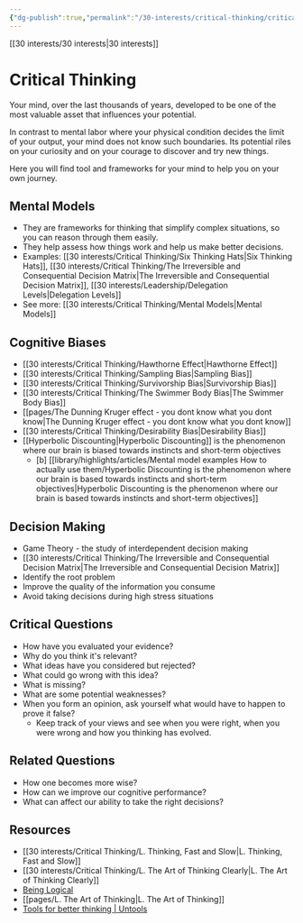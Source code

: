 ```yaml
---
{"dg-publish":true,"permalink":"/30-interests/critical-thinking/critical-thinking/"}
---
```


[[30 interests/30 interests\|30 interests]]

# Critical Thinking

Your mind, over the last thousands of years, developed to be one of the most valuable asset that influences your potential.

In contrast to mental labor where your physical condition decides the limit of your output, your mind does not know such boundaries. Its potential riles on your curiosity and on your courage to discover and try new things.

Here you will find tool and frameworks for your mind to help you on your own journey.

## Mental Models
- They are frameworks for thinking that simplify complex situations, so you can reason through them easily.
- They help assess how things work and help us make better decisions.
- Examples: [[30 interests/Critical Thinking/Six Thinking Hats\|Six Thinking Hats]], [[30 interests/Critical Thinking/The Irreversible and Consequential Decision Matrix\|The Irreversible and Consequential Decision Matrix]], [[30 interests/Leadership/Delegation Levels\|Delegation Levels]]
- See more: [[30 interests/Critical Thinking/Mental Models\|Mental Models]]

## Cognitive Biases
- [[30 interests/Critical Thinking/Hawthorne Effect\|Hawthorne Effect]]
- [[30 interests/Critical Thinking/Sampling Bias\|Sampling Bias]]
- [[30 interests/Critical Thinking/Survivorship Bias\|Survivorship Bias]]
- [[30 interests/Critical Thinking/The Swimmer Body Bias\|The Swimmer Body Bias]]
- [[pages/The Dunning Kruger effect - you dont know what you dont know\|The Dunning Kruger effect - you dont know what you dont know]]
- [[30 interests/Critical Thinking/Desirability Bias\|Desirability Bias]]
- [[Hyperbolic Discounting\|Hyperbolic Discounting]] is the phenomenon where our brain is biased towards instincts and short-term objectives
	- [b] [[library/highlights/articles/Mental model examples How to actually use them/Hyperbolic Discounting is the phenomenon where our brain is based towards instincts and short-term objectives\|Hyperbolic Discounting is the phenomenon where our brain is based towards instincts and short-term objectives]]

## Decision Making
- Game Theory - the study of interdependent decision making
- [[30 interests/Critical Thinking/The Irreversible and Consequential Decision Matrix\|The Irreversible and Consequential Decision Matrix]]
- Identify the root problem
- Improve the quality of the information you consume
- Avoid taking decisions during high stress situations

## Critical Questions
- How have you evaluated your evidence?
- Why do you think it's relevant?
- What ideas have you considered but rejected?
- What could go wrong with this idea?
- What is missing?
- What are some potential weaknesses?
- When you form an opinion, ask yourself what would have to happen to prove it false?
	- Keep track of your views and see when you were right, when you were wrong and how you thinking has evolved.

## Related Questions
- How one becomes more wise?
- How can we improve our cognitive performance?
- What can affect our ability to take the right decisions?

## Resources
- [[30 interests/Critical Thinking/L. Thinking, Fast and Slow\|L. Thinking, Fast and Slow]]
- [[30 interests/Critical Thinking/L. The Art of Thinking Clearly\|L. The Art of Thinking Clearly]]
- [Being Logical](obsidian://open?vault=Highlights&file=highlights%2FBooks%2FBeing%20Logical)
- [[pages/L. The Art of Thinking\|L. The Art of Thinking]]
- [Tools for better thinking | Untools](https://untools.co)
